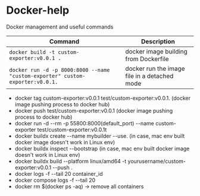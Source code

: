 # Docker-help
Docker management and useful commands

| Command | Description |
| --- | --- |
| `docker build -t custom-exporter:v0.0.1 .` | docker image building from Dockerfile |
| `docker run -d -p 8000:8000 --name "custom-exporter" custom-exporter:v0.0.1.` | docker run the image file in a detached mode |

- docker tag custom-exporter:v0.0.1 test/custom-exporter:v0.0.1.   (docker image pushing process to docker hub)
- docker push test/custom-exporter:v0.0.1 (docker image pushing process to docker hub)
- docker run -d --rm -p 55800:8000(default_port) --name custom-exporter test/custom-exporter:v0.0.1t
- docker buildx create --name mybuilder --use. (in case, mac env built docker image doesn't work in Linux env)
- docker buildx inspect --bootstrap (in case, mac env built docker image doesn't work in Linux env)
- docker buildx build --platform linux/amd64 -t yourusername/custom-exporter:v0.0.1 --push .
- docker logs -f --tail 20 container_id
- docker compose logs -f --tail 20
- docker rm $(docker ps -aq) -> remove all containers
